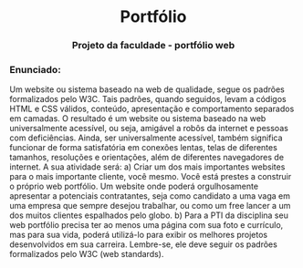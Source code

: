 <h1 align="center"> Portfólio </h1>

<h3 align="center"> Projeto da faculdade - portfólio web </h3>

### Enunciado: 
Um website ou sistema baseado na web de qualidade, segue os
padrões formalizados pelo W3C. Tais padrões, quando seguidos,
levam a códigos HTML e CSS válidos, conteúdo, apresentação e
comportamento separados em camadas. O resultado é um website ou
sistema baseado na web universalmente acessível, ou seja, amigável
a robôs da internet e pessoas com deficiências. Ainda, ser
universalmente acessível, também significa funcionar de forma
satisfatória em conexões lentas, telas de diferentes tamanhos,
resoluções e orientações, além de diferentes navegadores de internet.
A sua atividade será:
a) Criar um dos mais importantes websites para o mais
importante cliente, você mesmo. Você está prestes a
construir o próprio web portfólio. Um website onde poderá
orgulhosamente apresentar a potenciais contratantes, seja
como candidato a uma vaga em uma empresa que sempre
desejou trabalhar, ou como um free lancer a um dos muitos
clientes espalhados pelo globo.
b) Para a PTI da disciplina seu web portfólio precisa ter ao
menos uma página com sua foto e currículo, mas para sua
vida, poderá utilizá-lo para exibir os melhores projetos
desenvolvidos em sua carreira. Lembre-se, ele deve seguir
os padrões formalizados pelo W3C (web standards).
